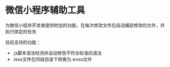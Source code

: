 # 微信小程序辅助工具

为微信小程序开发者提供附加的功能，在每次修改文件后自动捕捉修改的文件，并执行绑定的任务

目前支持的功能：

- .js脚本语法检测并自动修改不符合标准的语法
- .less文件在同级目录下转换为.wxss文件